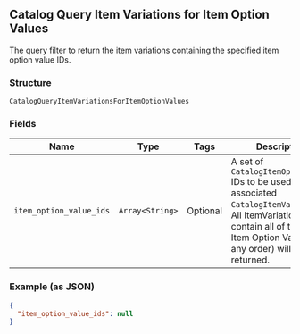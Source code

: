 ## Catalog Query Item Variations for Item Option Values

The query filter to return the item variations containing the specified item option value IDs.

### Structure

`CatalogQueryItemVariationsForItemOptionValues`

### Fields

| Name | Type | Tags | Description |
|  --- | --- | --- | --- |
| `item_option_value_ids` | `Array<String>` | Optional | A set of `CatalogItemOptionValue` IDs to be used to find associated<br>`CatalogItemVariation`s. All ItemVariations that contain all of the given<br>Item Option Values (in any order) will be returned. |

### Example (as JSON)

```json
{
  "item_option_value_ids": null
}
```

